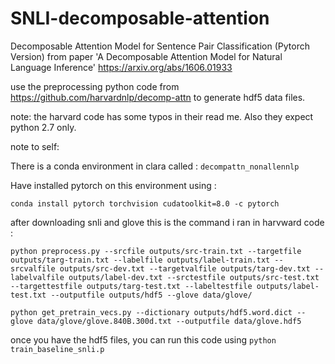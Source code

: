 # SNLI-decomposable-attention
Decomposable Attention Model for Sentence Pair Classification (Pytorch Version) from paper 'A Decomposable Attention Model for Natural Language Inference' https://arxiv.org/abs/1606.01933

use the preprocessing python code from https://github.com/harvardnlp/decomp-attn to generate hdf5 data files.

note: the harvard code has some typos in their read me. Also they expect python 2.7 only.


note to self:

There is a conda environment in clara called : `decompattn_nonallennlp`

Have installed pytorch on this environment using :

`conda install pytorch torchvision cudatoolkit=8.0 -c pytorch`

after downloading snli and glove this is the command i ran in harvward code :

```
python preprocess.py --srcfile outputs/src-train.txt --targetfile outputs/targ-train.txt --labelfile outputs/label-train.txt --srcvalfile outputs/src-dev.txt --targetvalfile outputs/targ-dev.txt --labelvalfile outputs/label-dev.txt --srctestfile outputs/src-test.txt --targettestfile outputs/targ-test.txt --labeltestfile outputs/label-test.txt --outputfile outputs/hdf5 --glove data/glove/
```

```
python get_pretrain_vecs.py --dictionary outputs/hdf5.word.dict --glove data/glove/glove.840B.300d.txt --outputfile data/glove.hdf5
```


once you have the hdf5 files, you can run this code using
`python train_baseline_snli.p`